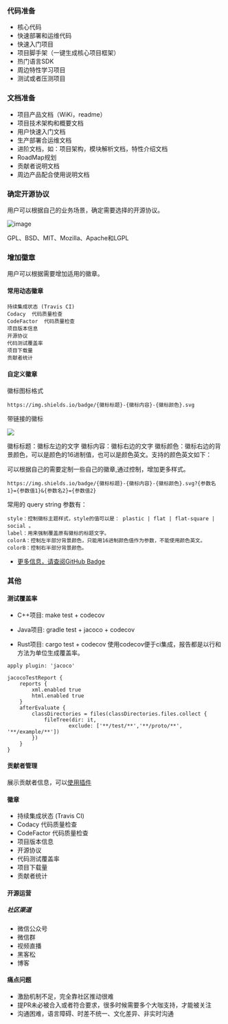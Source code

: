 ### 代码准备
- 核心代码
- 快速部署和运维代码
- 快速入门项目
- 项目脚手架（一键生成核心项目框架）
- 热门语言SDK
- 周边特性学习项目
- 测试或者压测项目

### 文档准备
- 项目产品文档（WiKi，readme）
- 项目技术架构和概要文档
- 用户快速入门文档
- 生产部署合运维文档
- 进阶文档，如：项目架构，模块解析文档，特性介绍文档
- RoadMap规划
- 贡献者说明文档
- 周边产品配合使用说明文档

### 确定开源协议
用户可以根据自己的业务场景，确定需要选择的开源协议。

![image](https://image.520mwx.com/static/e1bd732c84754973e601745f6e68b019.jpg)

GPL、BSD、MIT、Mozilla、Apache和LGPL

### 增加徽章
用户可以根据需要增加适用的徽章。
#### 常用动态徽章
``` 
持续集成状态 (Travis CI)
Codacy  代码质量检查
CodeFactor  代码质量检查
项目版本信息
开源协议
代码测试覆盖率
项目下载量
贡献者统计
```
#### 自定义徽章
徽标图标格式
```
https://img.shields.io/badge/{徽标标题}-{徽标内容}-{徽标颜色}.svg
```

带链接的徽标

[![](https://img.shields.io/badge/{徽标标题}-{徽标内容}-{徽标颜色}.svg)]({linkUrl})

徽标标题：徽标左边的文字
徽标内容：徽标右边的文字
徽标颜色：徽标右边的背景颜色，可以是颜色的16进制值，也可以是颜色英文。支持的颜色英文如下：

可以根据自己的需要定制一些自己的徽章,通过控制，增加更多样式。
```
https://img.shields.io/badge/{徽标标题}-{徽标内容}-{徽标颜色}.svg?{参数名1}={参数值1}&{参数名2}={参数值2}
```
常用的 query string 参数有：
```
style：控制徽标主题样式，style的值可以是： plastic | flat | flat-square | social 。
label：用来强制覆盖原有徽标的标题文字。
colorA：控制左半部分背景颜色，只能用16进制颜色值作为参数，不能使用颜色英文。
colorB：控制右半部分背景颜色。
```

- [更多信息，请查阅GitHub Badge](https://shields.io)


### 其他
#### 测试覆盖率

- C++项目:
make test + codecov

- Java项目:
gradle test + jacoco + codecov

- Rust项目:
cargo test + codecov
使用codecov便于ci集成，报告都是以行和方法为单位生成覆盖率。

```
apply plugin: 'jacoco'

jacocoTestReport {
    reports {
        xml.enabled true
        html.enabled true
    }
    afterEvaluate {
        classDirectories = files(classDirectories.files.collect {
            fileTree(dir: it,
                    exclude: ['**/test/**','**/proto/**', '**/example/**'])
        })
    }
}
```

#### 贡献者管理
展示贡献者信息，可以[使用插件](https://allcontributors.org/docs/en/emoji-key)


#### 徽章
 
- 持续集成状态 (Travis CI)
- Codacy  代码质量检查
- CodeFactor  代码质量检查
- 项目版本信息
- 开源协议
- 代码测试覆盖率
- 项目下载量
- 贡献者统计

#### 开源运营
##### 社区渠道
- 微信公众号
- 微信群
- 视频直播
- 黑客松
- 博客
 

#### 痛点问题
- 激励机制不足，完全靠社区推动很难
- 提PR未必被合入或者符合要求，很多时候需要多个大咖支持，才能被关注
- 沟通困难，语言障碍、时差不统一、文化差异、非实时沟通



